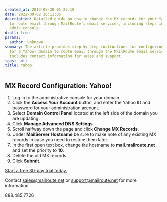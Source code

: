 ```yaml
---
created_at: 2013-05-30 01:25:10
date: 2022-09-02 18:11:05
description: Detailed guide on how to change the MX records for your Yahoo! domain
  to route email through MailRoute's email services, including steps in the Yahoo!
  admin console.
draft: true
params:
  author: Unknown
summary: The article provides step-by-step instructions for configuring the MX records
  for a Yahoo! domain to route email through the MailRoute email service. It also
  includes contact information for sales and support.
tags: null
title: Yahoo!
---
```



## MX Record Configuration: Yahoo!

  1. Log in to the administrative console for your domain.
  2. Click the **Access Your Account** button, and enter the Yahoo ID and password for your administration account.
  3. Select **Domain Control Panel** located at the left side of the domain you are updating.
  4. Click **Manage Advanced DNS Settings**
  5. Scroll halfway down the page and click **Change MX Records**.
  6. Under **MailServer Hostname** be sure to make note of any existing MX records in case you need to restore them later.
  7. In the first open text box, change the hostname to **mail.mailroute.net** and set the priority to **10**.
  8. Delete the old MX records.
  9. Click **Submit**.

[Start a free 30-day trial today.](http://mailroute.net/signup.html)

Contact [sales@mailroute.net](mailto:sales@mailroute.net) or
[support@mailroute.net](mailto:support@mailroute.net) for more information.

888.485.7726

